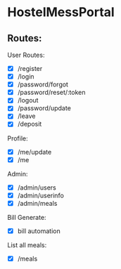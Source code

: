 # HostelMessPortal

## Routes:
User Routes:
- [x] /register
- [x] /login
- [x] /password/forgot
- [x] /password/reset/:token
- [x] /logout
- [x] /password/update
- [x] /leave 
- [x] /deposit

Profile:
- [x] /me/update
- [x] /me

Admin:
- [x] /admin/users
- [x] /admin/userinfo
- [x] /admin/meals

Bill Generate:
- [x] bill automation

List all meals:
- [x] /meals
